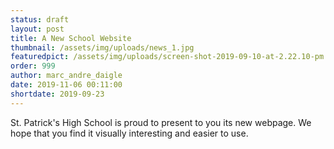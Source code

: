 ```yaml
---
status: draft
layout: post
title: A New School Website
thumbnail: /assets/img/uploads/news_1.jpg
featuredpict: /assets/img/uploads/screen-shot-2019-09-10-at-2.22.10-pm.png
order: 999
author: marc_andre_daigle
date: 2019-11-06 00:11:00
shortdate: 2019-09-23
---
```

St. Patrick's High School is proud to present to you its new webpage. We hope that you find it visually interesting and easier to use.
